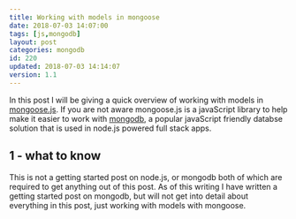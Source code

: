 ```yaml
---
title: Working with models in mongoose
date: 2018-07-03 14:07:00
tags: [js,mongodb]
layout: post
categories: mongodb
id: 220
updated: 2018-07-03 14:14:07
version: 1.1
---
```


In this post I will be giving a quick overview of working with models in [mongoose.js](http://mongoosejs.com/docs/models.html). If you are not aware mongoose.js is a javaScript library to help make it easier to work with [mongodb](https://www.mongodb.com/), a popular javaScript friendly databse solution that is used in node.js powered full stack apps.

<!-- more -->

## 1 - what to know

This is not a getting started post on node.js, or mongodb both of which are required to get anything out of this post. As of this writing I have written a getting started post on mongodb, but will not get into detail about everything in this post, just working with models with mongoose.